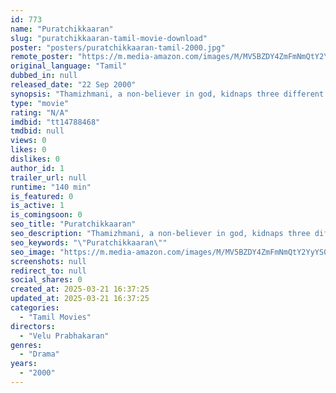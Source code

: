 ```yaml
---
id: 773
name: "Puratchikkaaran"
slug: "puratchikkaaran-tamil-movie-download"
poster: "posters/puratchikkaaran-tamil-2000.jpg"
remote_poster: "https://m.media-amazon.com/images/M/MV5BZDY4ZmFmNmQtY2YyYS00NWU4LWI2YWYtMGVlMTc1OGUwMWM0XkEyXkFqcGdeQXVyMTEzNzg0Mjkx._V1_SX300.jpg"
original_language: "Tamil"
dubbed_in: null
released_date: "22 Sep 2000"
synopsis: "Thamizhmani, a non-believer in god, kidnaps three different heads of religion. During an interview at his hideout, he relates to Kanimozhi, a journalist, as to how a Brahmin turned into a terrorist."
type: "movie"
rating: "N/A"
imdbid: "tt14788468"
tmdbid: null
views: 0
likes: 0
dislikes: 0
author_id: 1
trailer_url: null
runtime: "140 min"
is_featured: 0
is_active: 1
is_comingsoon: 0
seo_title: "Puratchikkaaran"
seo_description: "Thamizhmani, a non-believer in god, kidnaps three different heads of religion. During an interview at his hideout, he relates to Kanimozhi, a journalist, as to how a Brahmin turned into a terrorist."
seo_keywords: "\"Puratchikkaaran\""
seo_image: "https://m.media-amazon.com/images/M/MV5BZDY4ZmFmNmQtY2YyYS00NWU4LWI2YWYtMGVlMTc1OGUwMWM0XkEyXkFqcGdeQXVyMTEzNzg0Mjkx._V1_SX300.jpg"
screenshots: null
redirect_to: null
social_shares: 0
created_at: 2025-03-21 16:37:25
updated_at: 2025-03-21 16:37:25
categories:
  - "Tamil Movies"
directors:
  - "Velu Prabhakaran"
genres:
  - "Drama"
years:
  - "2000"
---
```

